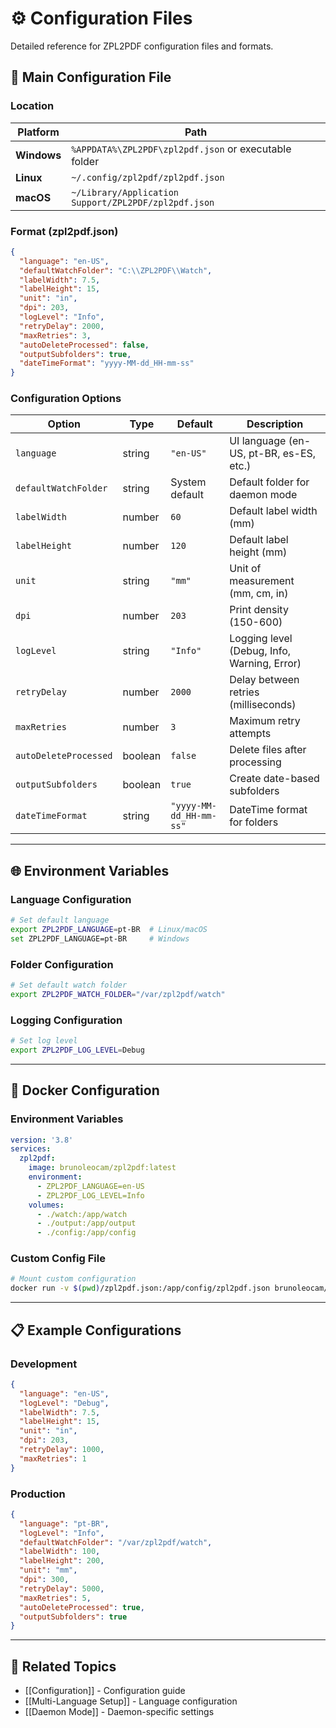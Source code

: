 # ⚙️ Configuration Files

Detailed reference for ZPL2PDF configuration files and formats.

## 📄 Main Configuration File

### Location
| Platform | Path |
|----------|------|
| **Windows** | `%APPDATA%\ZPL2PDF\zpl2pdf.json` or executable folder |
| **Linux** | `~/.config/zpl2pdf/zpl2pdf.json` |
| **macOS** | `~/Library/Application Support/ZPL2PDF/zpl2pdf.json` |

### Format (zpl2pdf.json)
```json
{
  "language": "en-US",
  "defaultWatchFolder": "C:\\ZPL2PDF\\Watch",
  "labelWidth": 7.5,
  "labelHeight": 15,
  "unit": "in",
  "dpi": 203,
  "logLevel": "Info",
  "retryDelay": 2000,
  "maxRetries": 3,
  "autoDeleteProcessed": false,
  "outputSubfolders": true,
  "dateTimeFormat": "yyyy-MM-dd_HH-mm-ss"
}
```

### Configuration Options

| Option | Type | Default | Description |
|--------|------|---------|-------------|
| `language` | string | `"en-US"` | UI language (en-US, pt-BR, es-ES, etc.) |
| `defaultWatchFolder` | string | System default | Default folder for daemon mode |
| `labelWidth` | number | `60` | Default label width (mm) |
| `labelHeight` | number | `120` | Default label height (mm) |
| `unit` | string | `"mm"` | Unit of measurement (mm, cm, in) |
| `dpi` | number | `203` | Print density (150-600) |
| `logLevel` | string | `"Info"` | Logging level (Debug, Info, Warning, Error) |
| `retryDelay` | number | `2000` | Delay between retries (milliseconds) |
| `maxRetries` | number | `3` | Maximum retry attempts |
| `autoDeleteProcessed` | boolean | `false` | Delete files after processing |
| `outputSubfolders` | boolean | `true` | Create date-based subfolders |
| `dateTimeFormat` | string | `"yyyy-MM-dd_HH-mm-ss"` | DateTime format for folders |

---

## 🌐 Environment Variables

### Language Configuration
```bash
# Set default language
export ZPL2PDF_LANGUAGE=pt-BR  # Linux/macOS
set ZPL2PDF_LANGUAGE=pt-BR     # Windows
```

### Folder Configuration
```bash
# Set default watch folder
export ZPL2PDF_WATCH_FOLDER="/var/zpl2pdf/watch"
```

### Logging Configuration
```bash
# Set log level
export ZPL2PDF_LOG_LEVEL=Debug
```

---

## 🐳 Docker Configuration

### Environment Variables
```yaml
version: '3.8'
services:
  zpl2pdf:
    image: brunoleocam/zpl2pdf:latest
    environment:
      - ZPL2PDF_LANGUAGE=en-US
      - ZPL2PDF_LOG_LEVEL=Info
    volumes:
      - ./watch:/app/watch
      - ./output:/app/output
      - ./config:/app/config
```

### Custom Config File
```bash
# Mount custom configuration
docker run -v $(pwd)/zpl2pdf.json:/app/config/zpl2pdf.json brunoleocam/zpl2pdf:latest
```

---

## 📋 Example Configurations

### Development
```json
{
  "language": "en-US",
  "logLevel": "Debug",
  "labelWidth": 7.5,
  "labelHeight": 15,
  "unit": "in",
  "dpi": 203,
  "retryDelay": 1000,
  "maxRetries": 1
}
```

### Production
```json
{
  "language": "pt-BR",
  "logLevel": "Info",
  "defaultWatchFolder": "/var/zpl2pdf/watch",
  "labelWidth": 100,
  "labelHeight": 200,
  "unit": "mm",
  "dpi": 300,
  "retryDelay": 5000,
  "maxRetries": 5,
  "autoDeleteProcessed": true,
  "outputSubfolders": true
}
```

---

## 🔗 Related Topics

- [[Configuration]] - Configuration guide
- [[Multi-Language Setup]] - Language configuration
- [[Daemon Mode]] - Daemon-specific settings
